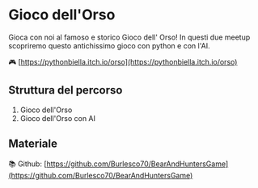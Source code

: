 # Gioco dell'Orso

Gioca con noi al famoso e storico Gioco dell' Orso! In questi due meetup scopriremo questo antichissimo gioco con python e con l'AI.

🎮 [https://pythonbiella.itch.io/orso](https://pythonbiella.itch.io/orso)

## Struttura del percorso
1. Gioco dell'Orso
2. Gioco dell'Orso con AI

## Materiale

📚 Github: [https://github.com/Burlesco70/BearAndHuntersGame](https://github.com/Burlesco70/BearAndHuntersGame)

